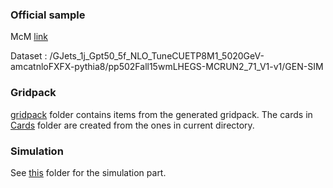 ### Official sample

McM [link](https://cms-pdmv.cern.ch/mcm/requests?prepid=HIN-pp502Fall15wmLHEGS-00003)

Dataset : /GJets_1j_Gpt50_5f_NLO_TuneCUETP8M1_5020GeV-amcatnloFXFX-pythia8/pp502Fall15wmLHEGS-MCRUN2_71_V1-v1/GEN-SIM

### Gridpack

[gridpack](gridpack/) folder contains items from the generated gridpack. The cards in [Cards](gridpack/process/Cards/) folder are created from the ones in current directory.

### Simulation

See [this](../../../../sim/Madgraph/GJets_1j_Gpt50_5f_NLO/) folder for the simulation part.
